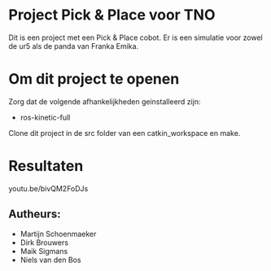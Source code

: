 # Project Pick & Place voor TNO
Dit is een project met een Pick & Place cobot. Er is een simulatie voor zowel de ur5 als de panda van Franka Emika.


# Om dit project te openen
Zorg dat de volgende afhankelijkheden geinstalleerd zijn:
- ros-kinetic-full

Clone dit project in de src folder van een catkin_workspace en make.


# Resultaten
youtu.be/bivQM2FoDJs


## Autheurs:
- Martijn Schoenmaeker
- Dirk Brouwers
- Maik Sigmans
- Niels van den Bos
